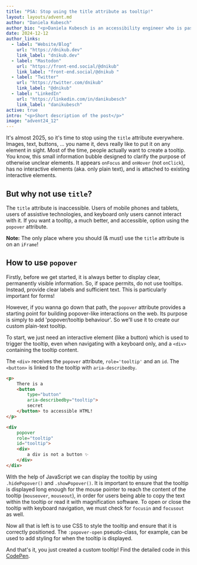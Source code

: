 ```yaml
---
title: "PSA: Stop using the title attribute as tooltip!"
layout: layouts/advent.md
author: "Daniela Kubesch"
author_bio: "<p>Daniela Kubesch is an accessibility engineer who is passionate about user experience and inclusive design. She strongly believes in equality and inclusion and is committed to making digital services accessible. Daniela is also a co-creator of <a href='https://a11yphant.com'>a11yphant.com</a>, a platform that teaches the basics of web accessibility.</p>"
date: 2024-12-12
author_links:
  - label: "Website/Blog"
    url: "https://dnikub.dev"
    link_label: "dnikub.dev"
  - label: "Mastodon"
    url: "https://front-end.social/@dnikub"
    link_label: "front-end.social/@dnikub "
  - label: "Twitter"
    url: "https://twitter.com/dnikub"
    link_label: "@dnikub"
  - label: "LinkedIn"
    url: "https://linkedin.com/in/danikubesch"
    link_label: "danikubesch"
active: true
intro: "<p>Short description of the post</p>"
image: "advent24_12"
---
```

<!-- MM: Great post, thank you! -->

It's almost 2025, so it's time to stop using the `title` attribute everywhere. Images, text, buttons, ... you name it, devs really like to put it on any element in sight. Most of the time, people actually want to create a tooltip. You know, this small information bubble designed to clarify the purpose of otherwise unclear elements. It appears `onFocus` and `onHover` (not `onClick`), has no interactive elements (aka. only plain text), and is attached to existing interactive elements.

## But why not use `title`?

The `title` attribute is inaccessible. Users of mobile phones and tablets, users of assistive technologies, and keyboard only users cannot interact with it.
If you want a tooltip, a much better, and accessible, option using the `popover` attribute.

**Note:** The only place where you should (& must) use the `title` attribute is on an `iFrame`!

<!-- 
  MM: Maybe link to Steve Faulkner post or another resource?
  https://html5accessibility.com/stuff/2021/08/26/named-and-framed/
 -->

## How to use `popover`

Firstly, before we get started, it is always better to display clear, permanently visible information. So, if space permits, do not use tooltips. Instead, provide clear labels and sufficient text. This is particularly important for forms!

However, if you wanna go down that path, the `popover` attribute provides a starting point for building popover-like interactions on the web. Its purpose is simply to add 'popover/tooltip behaviour'. So we'll use it to create our custom plain-text tooltip.

To start, we just need an interactive element (like a button) which is used to trigger the tooltip, even when navigating with a keyboard only, and a `<div>` containing the tooltip content.

The `<div>` receives the `popover` attribute, `role='tooltip'` and an `id`. The `<button>` is linked to the tooltip with `aria-describedby`.

```html
<p>
    There is a
    <button
        type="button"
        aria-describedby="tooltip">
        secret
    </button> to accessible HTML!
</p>

<div
    popover
    role="tooltip"
    id="tooltip">
    <div>
        a div is not a button ✨
    </div>
</div>
```

With the help of JavaScript we can display the tooltip by using `.hidePopover()` and `.showPopover()`. It is important to ensure that the tooltip is displayed long enough for the mouse pointer to reach the content of the tooltip (`mouseover`, `mouseout`), in order for users being able to copy the text within the tooltip or read it with magnification software. To open or close the tooltip with keyboard navigation, we must check for `focusin` and `focusout` as well.

Now all that is left is to use CSS to style the tooltip and ensure that it is correctly positioned. The `:popover-open` pseudo-class, for example, can be used to add styling for when the tooltip is displayed.

And that's it, you just created a custom tooltip!
Find the detailed code in this [CodePen](https://codepen.io/dnikub/pen/PwYqwJE).
